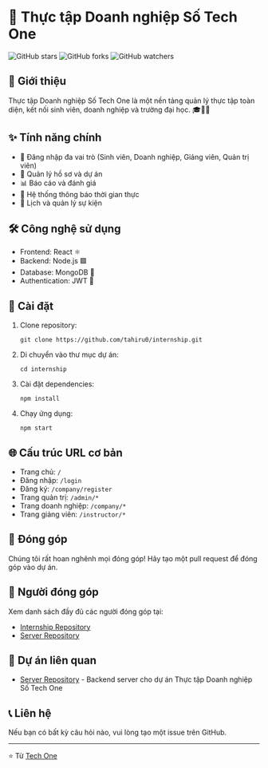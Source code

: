 # 🚀 Thực tập Doanh nghiệp Số Tech One

![GitHub stars](https://img.shields.io/github/stars/tahiru0/internship?style=social)
![GitHub forks](https://img.shields.io/github/forks/tahiru0/internship?style=social)
![GitHub watchers](https://img.shields.io/github/watchers/tahiru0/internship?style=social)

## 📖 Giới thiệu

Thực tập Doanh nghiệp Số Tech One là một nền tảng quản lý thực tập toàn diện, kết nối sinh viên, doanh nghiệp và trường đại học. 🎓💼🏫

## ✨ Tính năng chính

- 🔐 Đăng nhập đa vai trò (Sinh viên, Doanh nghiệp, Giảng viên, Quản trị viên)
- 📝 Quản lý hồ sơ và dự án
- 📊 Báo cáo và đánh giá
- 🔔 Hệ thống thông báo thời gian thực
- 📅 Lịch và quản lý sự kiện

## 🛠️ Công nghệ sử dụng

- Frontend: React ⚛️
- Backend: Node.js 🟩
- Database: MongoDB 🍃
- Authentication: JWT 🔑

## 🚀 Cài đặt

1. Clone repository:
   ```
   git clone https://github.com/tahiru0/internship.git
   ```

2. Di chuyển vào thư mục dự án:
   ```
   cd internship
   ```

3. Cài đặt dependencies:
   ```
   npm install
   ```

4. Chạy ứng dụng:
   ```
   npm start
   ```

## 🌐 Cấu trúc URL cơ bản

- Trang chủ: `/`
- Đăng nhập: `/login`
- Đăng ký: `/company/register`
- Trang quản trị: `/admin/*`
- Trang doanh nghiệp: `/company/*`
- Trang giảng viên: `/instructor/*`

## 🤝 Đóng góp

Chúng tôi rất hoan nghênh mọi đóng góp! Hãy tạo một pull request để đóng góp vào dự án.

## 👥 Người đóng góp


Xem danh sách đầy đủ các người đóng góp tại:
- [Internship Repository](https://github.com/tahiru0/internship/graphs/contributors)
- [Server Repository](https://github.com/tahiru0/Server/graphs/contributors)

## 🔗 Dự án liên quan

- [Server Repository](https://github.com/tahiru0/Server) - Backend server cho dự án Thực tập Doanh nghiệp Số Tech One

## 📞 Liên hệ

Nếu bạn có bất kỳ câu hỏi nào, vui lòng tạo một issue trên GitHub.

---

⭐️ Từ [Tech One](https://github.com/tahiru0/internship)